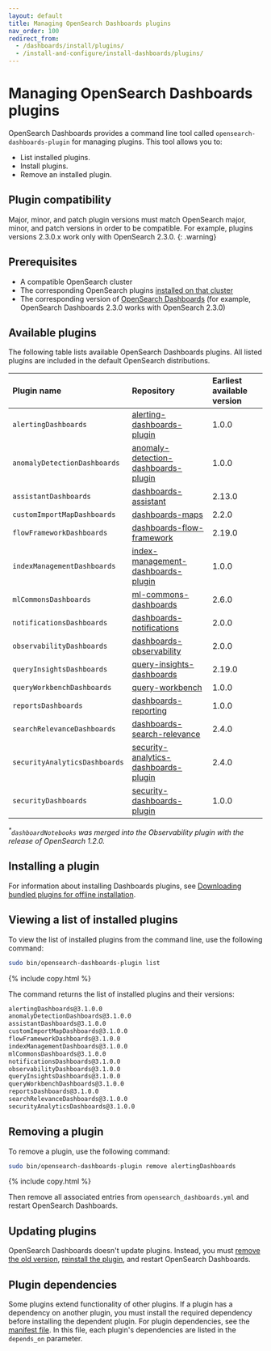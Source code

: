 ```yaml
---
layout: default
title: Managing OpenSearch Dashboards plugins
nav_order: 100
redirect_from: 
  - /dashboards/install/plugins/
  - /install-and-configure/install-dashboards/plugins/
---
```


# Managing OpenSearch Dashboards plugins

OpenSearch Dashboards provides a command line tool called `opensearch-dashboards-plugin` for managing plugins. This tool allows you to:

- List installed plugins.
- Install plugins.
- Remove an installed plugin.

## Plugin compatibility

Major, minor, and patch plugin versions must match OpenSearch major, minor, and patch versions in order to be compatible. For example, plugins versions 2.3.0.x work only with OpenSearch 2.3.0.
{: .warning}

## Prerequisites

- A compatible OpenSearch cluster
- The corresponding OpenSearch plugins [installed on that cluster]({{site.url}}{{site.baseurl}}/opensearch/install/plugins/)
- The corresponding version of [OpenSearch Dashboards]({{site.url}}{{site.baseurl}}/) (for example, OpenSearch Dashboards 2.3.0 works with OpenSearch 2.3.0)

## Available plugins

The following table lists available OpenSearch Dashboards plugins. All listed plugins are included in the default OpenSearch distributions.

| Plugin name | Repository | Earliest available version |
| :--- | :--- | :--- |
| `alertingDashboards` | [alerting-dashboards-plugin](https://github.com/opensearch-project/alerting-dashboards-plugin) | 1.0.0 |
| `anomalyDetectionDashboards` | [anomaly-detection-dashboards-plugin](https://github.com/opensearch-project/anomaly-detection-dashboards-plugin) | 1.0.0 |
| `assistantDashboards` | [dashboards-assistant](https://github.com/opensearch-project/dashboards-assistant) | 2.13.0 |
| `customImportMapDashboards` | [dashboards-maps](https://github.com/opensearch-project/dashboards-maps) | 2.2.0 |
| `flowFrameworkDashboards` | [dashboards-flow-framework](https://github.com/opensearch-project/dashboards-flow-framework) | 2.19.0 |
| `indexManagementDashboards` | [index-management-dashboards-plugin](https://github.com/opensearch-project/index-management-dashboards-plugin) | 1.0.0 |
| `mlCommonsDashboards` | [ml-commons-dashboards](https://github.com/opensearch-project/ml-commons-dashboards) | 2.6.0 |
| `notificationsDashboards` | [dashboards-notifications](https://github.com/opensearch-project/dashboards-notifications) | 2.0.0 |
| `observabilityDashboards` | [dashboards-observability](https://github.com/opensearch-project/dashboards-observability) | 2.0.0 |
| `queryInsightsDashboards` | [query-insights-dashboards](https://github.com/opensearch-project/query-insights-dashboards) | 2.19.0 |
| `queryWorkbenchDashboards` | [query-workbench](https://github.com/opensearch-project/dashboards-query-workbench) | 1.0.0 |
| `reportsDashboards` | [dashboards-reporting](https://github.com/opensearch-project/dashboards-reporting) | 1.0.0 |
| `searchRelevanceDashboards` | [dashboards-search-relevance](https://github.com/opensearch-project/dashboards-search-relevance) | 2.4.0 |
| `securityAnalyticsDashboards` | [security-analytics-dashboards-plugin](https://github.com/opensearch-project/security-analytics-dashboards-plugin)| 2.4.0 |
| `securityDashboards` | [security-dashboards-plugin](https://github.com/opensearch-project/security-dashboards-plugin) | 1.0.0 |

_<sup>*</sup>`dashboardNotebooks` was merged into the Observability plugin with the release of OpenSearch 1.2.0._<br>

## Installing a plugin

For information about installing Dashboards plugins, see [Downloading bundled plugins for offline installation]({{site.url}}{{site.baseurl}}/install-and-configure/plugins/#downloading-bundled-plugins-for-offline-installation).

## Viewing a list of installed plugins

To view the list of installed plugins from the command line, use the following command:

```bash
sudo bin/opensearch-dashboards-plugin list
```
{% include copy.html %}

The command returns the list of installed plugins and their versions:

```bash
alertingDashboards@3.1.0.0
anomalyDetectionDashboards@3.1.0.0
assistantDashboards@3.1.0.0
customImportMapDashboards@3.1.0.0
flowFrameworkDashboards@3.1.0.0
indexManagementDashboards@3.1.0.0
mlCommonsDashboards@3.1.0.0
notificationsDashboards@3.1.0.0
observabilityDashboards@3.1.0.0
queryInsightsDashboards@3.1.0.0
queryWorkbenchDashboards@3.1.0.0
reportsDashboards@3.1.0.0
searchRelevanceDashboards@3.1.0.0
securityAnalyticsDashboards@3.1.0.0
```

## Removing a plugin

To remove a plugin, use the following command:

```bash
sudo bin/opensearch-dashboards-plugin remove alertingDashboards
```
{% include copy.html %}

Then remove all associated entries from `opensearch_dashboards.yml` and restart OpenSearch Dashboards. 

## Updating plugins

OpenSearch Dashboards doesn't update plugins. Instead, you must [remove the old version](#removing-a-plugin), [reinstall the plugin](#installing-a-plugin), and restart OpenSearch Dashboards.

## Plugin dependencies

Some plugins extend functionality of other plugins. If a plugin has a dependency on another plugin, you must install the required dependency before installing the dependent plugin. For plugin dependencies, see the [manifest file](https://github.com/opensearch-project/opensearch-build/blob/main/manifests/{{site.opensearch_dashboards_version}}/opensearch-dashboards-{{site.opensearch_dashboards_version}}.yml). In this file, each plugin's dependencies are listed in the `depends_on` parameter.
